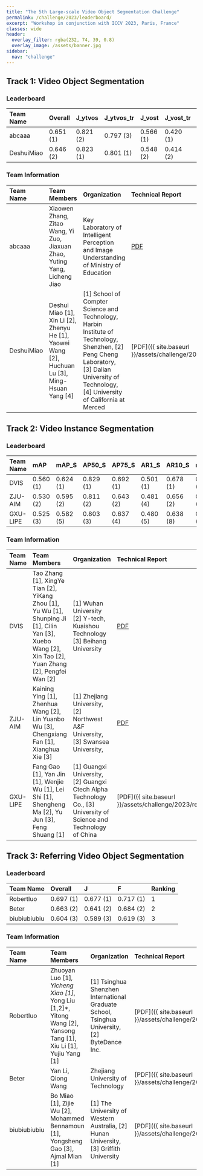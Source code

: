 ```yaml
---
title: "The 5th Large-scale Video Object Segmentation Challenge"
permalink: /challenge/2023/leaderboard/
excerpt: "Workshop in conjunction with ICCV 2023, Paris, France"
classes: wide
header:
  overlay_filter: rgba(232, 74, 39, 0.8)
  overlay_image: /assets/banner.jpg
sidebar:
  nav: "challenge"
---
```


## Track 1: Video Object Segmentation
### Leaderboard

| Team Name    | Overall   | J_ytvos    | J_ytvos_tr| J_vost     | J_vost_tr | Ranking |
|:-------------|:----------|:-----------|:----------|:-----------|:----------|:--------|
| abcaaa       | 0.651 (1) | 0.821 (2)  | 0.797 (3) | 0.566 (1)  | 0.420 (1) | 1       |
| DeshuiMiao   | 0.646 (2) | 0.823 (1)  | 0.801 (1) | 0.548 (2)  | 0.414 (2) | 2       |

### Team Information

| Team Name | Team Members | Organization | Technical Report |
|:-|:-|:-|:-|
| abcaaa | Xiaowen Zhang, Zitao Wang, Yi Zuo, Jiaxuan Zhao, Yuting Yang, Licheng Jiao | Key Laboratory of Intelligent Perception and Image Understanding of Ministry of Education | [PDF]() |
| DeshuiMiao | Deshui Miao [1], Xin Li [2], Zhenyu He [1], Yaowei Wang [2], Huchuan Lu [3], Ming-Hsuan Yang [4] | [1] School of Compter Science and Technology, Harbin Institute of Technology, Shenzhen, [2] Peng Cheng Laboratory, [3] Dalian University of Technology, [4] University of California at Merced | [PDF]({{ site.baseurl }}/assets/challenge/2023/reports/VOS_2nd.pdf) |


## Track 2: Video Instance Segmentation
### Leaderboard

| Team Name    | mAP       | mAP_S     | AP50_S    | AP75_S    | AR1_S     | AR10_S    | mAP_L     | AP50_L    | AP75_L    | AR1_L     | AR10_L    | Ranking |
|:-------------|:----------|:----------|:----------|:----------|:----------|:----------|:----------|:----------|:----------|:----------|:----------|--------|
| DVIS | 0.560 (1) |	0.624 (1) |	0.829 (1) |	0.692 (1) |	0.501 (1) |	0.678 (1) |	0.497 (1) |	0.712 (1) |	0.518 (1) |	0.370 (5) |	0.548 (1) | 1 |
| ZJU-AIM | 0.530 (2) | 0.595 (2) | 0.811 (2) | 0.643 (2) | 0.481 (4) | 0.656 (2) | 0.464 (3) | 0.710 (2) | 0.475 (6) | 0.365 (6) | 0.526 (4) | 2 |
| GXU-LIPE | 0.525 (3) |	0.582 (5) |	0.803 (3) |	0.637 (4) |	0.480 (5) |	0.638 (8) |	0.467 (2) |	0.682 (4) |	0.489 (3) |	0.382 (3) |	0.537 (2) | 3 |

### Team Information

| Team Name | Team Members | Organization | Technical Report |
|:-|:-|:-|:-|
| DVIS | Tao Zhang [1], XingYe Tian [2], YiKang Zhou [1], Yu Wu [1], Shunping Ji [1], Cilin Yan [3], Xuebo Wang [2], Xin Tao [2], Yuan Zhang [2], Pengfei Wan [2] | [1] Wuhan University [2] Y-tech, Kuaishou Technology [3] Beihang University | [PDF](https://arxiv.org/abs/2308.14392) |
| ZJU-AIM | Kaining Ying [1], Zhenhua Wang [2], Lin Yuanbo Wu [3], Chengxiang Fan [1], Xianghua Xie [3] | [1] Zhejiang University, [2] Northwest A&F University, [3] Swansea University,  | [PDF]() |
| GXU-LIPE | Fang Gao [1], Yan Jin [1], Wenjie Wu [1], Lei Shi [1], Shengheng Ma [2], Yu Jun [3], Feng Shuang [1] | [1] Guangxi University, [2] Guangxi Ctech Alpha Technology Co., [3] University of Science and Technology of China | [PDF]({{ site.baseurl }}/assets/challenge/2023/reports/VIS_3rd.pdf) |



## Track 3: Referring Video Object Segmentation
### Leaderboard

| Team Name    | Overall   | J         | F         | Ranking |
|:-------------|:----------|:----------|:----------|--------|
| Robertluo       | 0.697 (1) | 0.677 (1) | 0.717 (1) | 1 |
| Beter     | 0.663 (2) | 0.641 (2) | 0.684     (2) | 2 |
| biubiubiubiu         | 0.604 (3) | 0.589 (3) | 0.619 (3) | 3 |

### Team Information

| Team Name | Team Members | Organization | Technical Report |
|:-|:-|:-|:-|
| Robertluo | Zhuoyan Luo [1]*, Yicheng Xiao [1]*, Yong Liu [1,2]*, Yitong Wang [2], Yansong Tang [1], Xiu Li [1], Yujiu Yang [1] | [1] Tsinghua Shenzhen International Graduate School, Tsinghua University, [2] ByteDance Inc. | [PDF]({{ site.baseurl }}/assets/challenge/2023/reports/RVOS_1st.pdf) |
| Beter | Yan Li, Qiong Wang | Zhejiang University of Technology  | [PDF]({{ site.baseurl }}/assets/challenge/2023/reports/RVOS_2nd.pdf) |
| biubiubiubiu | Bo Miao [1], Zijie Wu [2], Mohammed Bennamoun [1], Yongsheng Gao [3], Ajmal Mian [1] | [1] The University of Western Australia, [2] Hunan University, [3] Griffith University | [PDF]({{ site.baseurl }}/assets/challenge/2023/reports/RVOS_3rd.pdf) |
